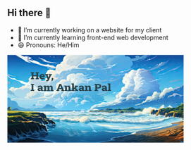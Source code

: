 ## Hi there 👋

<!--
**Ankan-Pal/Ankan-Pal** is a ✨ _special_ ✨ repository because its `README.md` (this file) appears on your GitHub profile.

Here are some ideas to get you started:
-->
- 🔭 I’m currently working on a website for my client
- 🌱 I’m currently learning front-end web development
- 😄 Pronouns: He/Him
 <img align="center" alt="Coding" width="400" height="200" src="banner.png">
